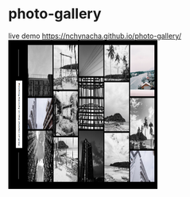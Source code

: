 # photo-gallery
live demo https://nchynacha.github.io/photo-gallery/
<img src="https://github.com/nchynacha/portfolio/blob/main/assets/images/image.png?raw=true" alt="photo gallery" width="300" height="300">

